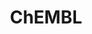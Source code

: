 ---
bigquery: https://console.cloud.google.com/bigquery?p=patents-public-data&d=ebi_chembl&page=dataset
citation: '"The ChEMBL database in 2017." Anna Gaulton, Anne Hersey, Michał Nowotka,
  A Patrícia Bento, Jon Chambers, David Mendez, Prudence Mutowo, Francis Atkinson,
  Louisa J Bellis, Elena Cibrián-Uhalte, Mark Davies, Nathan Dedman, Anneli Karlsson,
  María Paula Magariños, John P Overington, George Papadatos, Ines Smit, Andrew R
  Leach Nucleic acids Research (2017) 45 (Database Issue), D945-D954'
contributors: European Bioinformatics Institute
cost: None
description: ChEMBL Data is a manually curated database of small molecules used in
  drug discovery, including information about existing patented drugs.
documentation: 'schema: https://www.ebi.ac.uk/chembl/db_schema


  '
last_edit: Mon, 04 Apr 2022 19:07:30 GMT
location: https://console.cloud.google.com/marketplace/product/google_patents_public_datasets/chembl
maintained_by: EMBL-EBI, an outstation of European Molecular Biology Laboratory
related_publications: '

  ChEMBL: towards direct deposition of bioassay data.


  Mendez D, Gaulton A, Bento AP, Chambers J, De Veij M, Félix E, Magariños MP, Mosquera
  JF, Mutowo P, Nowotka M, Gordillo-Marañón M, Hunter F, Junco L, Mugumbate G, Rodriguez-Lopez
  M, Atkinson F, Bosc N, Radoux CJ, Segura-Cabrera A, Hersey A, Leach AR.


  — Nucleic Acids Res. 2019; 47(D1):D930-D940. doi: 10.1093/nar/gky1075

  '
schema_fields: '[''qed_weighted'', ''prod_pat_id'', ''uo_units'', ''volume'', ''company'',
  ''published_type'', ''level2_description'', ''authors'', ''l4'', ''mec_id'', ''canonical_smiles'',
  ''cx_logp'', ''homologue'', ''activity_id'', ''level4'', ''go_id'', ''ass_cls_map_id'',
  ''assay_source'', ''std_act_id'', ''active_ingredient'', ''num_alerts'', ''patent_no'',
  ''cell_ontology_id'', ''inorganic_flag'', ''major_class'', ''country'', ''irac_code'',
  ''chirality'', ''withdrawn_country'', ''tid_fixed'', ''standard_relation'', ''idx'',
  ''product_id'', ''protein_class_synonym'', ''description'', ''l1'', ''assay_subcellular_fraction'',
  ''domain_description'', ''irac_class_id'', ''target_type'', ''orig_description'',
  ''hba'', ''downgraded'', ''drug_substance_flag'', ''cell_id'', ''cellosaurus_id'',
  ''mc_target_name'', ''assay_class_id'', ''mw_monoisotopic'', ''assay_test_type'',
  ''cell_source_organism'', ''standard_value'', ''updated_by'', ''ingredient'', ''assay_desc'',
  ''research_stem'', ''ddd_id'', ''patent_id'', ''structure_type'', ''oral'', ''bao_format'',
  ''route'', ''doc_id'', ''biocomp_id'', ''publication_number'', ''patent_expire_date'',
  ''assay_type'', ''targrel_id'', ''level1_description'', ''mc_organism'', ''as_id'',
  ''mol_frac_id'', ''units'', ''data_validity_comment'', ''mesh_heading'', ''curation_comment'',
  ''active_molregno'', ''formulation_id'', ''caloha_id'', ''level4_description'',
  ''l2'', ''efo_id'', ''published_relation'', ''topical'', ''subgroup'', ''src_compound_id'',
  ''warning_year'', ''mesh_id'', ''hbd'', ''aromatic_rings'', ''level3_description'',
  ''targcomp_id'', ''domain_id'', ''hrac_code'', ''level3'', ''assay_tissue'', ''natural_product'',
  ''acd_most_apka'', ''compsyn_id'', ''drug_record_id'', ''ref_url'', ''rtb'', ''dosage_form'',
  ''compd_id'', ''action_type'', ''actsm_id'', ''strength'', ''molecular_species'',
  ''who_extra'', ''relationship_type'', ''component_id'', ''co_stem_id'', ''status'',
  ''ddd_admr'', ''relation'', ''prodrug'', ''protein_class_id'', ''src_id'', ''protclasssyn_id'',
  ''bei'', ''metabolite_record_id'', ''doc_type'', ''component_type'', ''site_id'',
  ''pubmed_id'', ''domain_name'', ''standard_upper_value'', ''usan_stem_id'', ''heavy_atoms'',
  ''entity_id'', ''ad_type'', ''entity_type'', ''annotation'', ''patent_use_code'',
  ''usan_substem'', ''parenteral'', ''acd_logd'', ''submission_date'', ''binding_site_comment'',
  ''mutation'', ''num_ro5_violations'', ''site_name'', ''availability_type'', ''src_assay_id'',
  ''alogp'', ''confidence_score'', ''source'', ''res_stem_id'', ''parent_type'', ''assay_id'',
  ''alert_id'', ''molfile'', ''full_mwt'', ''first_approval'', ''smarts'', ''ro3_pass'',
  ''frac_code'', ''mol_irac_id'', ''end_position'', ''published_units'', ''class_type'',
  ''definition'', ''mc_tax_id'', ''withdrawn_class'', ''warning_class'', ''comp_go_id'',
  ''site_residues'', ''level5'', ''comp_class_id'', ''stat'', ''standard_text_value'',
  ''last_active'', ''num_lipinski_ro5_violations'', ''l3'', ''standard_inchi_key'',
  ''drugind_id'', ''standard_inchi'', ''level1'', ''oc_id'', ''lle'', ''warnref_id'',
  ''text_value'', ''assay_param_id'', ''met_comment'', ''db_version'', ''met_id'',
  ''uberon_id'', ''warning_id'', ''parent_id'', ''pchembl_value'', ''molecular_mechanism'',
  ''acd_logp'', ''ref_id'', ''normal_range_max'', ''frac_class_id'', ''molsyn_id'',
  ''withdrawn_year'', ''updated_on'', ''first_in_class'', ''hbd_lipinski'', ''l7'',
  ''activity_count'', ''pref_name'', ''cpd_str_alert_id'', ''tissue_id'', ''approval_date'',
  ''full_molformula'', ''sitecomp_id'', ''assay_tax_id'', ''level2'', ''ref_type'',
  ''record_id'', ''usan_year'', ''l5'', ''version'', ''assay_cell_type'', ''tax_id'',
  ''qudt_units'', ''alert_set_id'', ''job_id'', ''target_mapping'', ''molregno'',
  ''hba_lipinski'', ''class_level'', ''prediction_method'', ''enzyme_name'', ''assay_strain'',
  ''sei'', ''activity_comment'', ''withdrawn_flag'', ''tid'', ''mechanism_comment'',
  ''cell_source_tax_id'', ''synonyms'', ''db_source'', ''parent_go_id'', ''alert_name'',
  ''stem'', ''upper_value'', ''type'', ''src_short_name'', ''ridx'', ''mecref_id'',
  ''normal_range_min'', ''met_conversion'', ''set_name'', ''selectivity_comment'',
  ''domain_type'', ''mc_target_type'', ''usan_stem'', ''innovator_company'', ''cidx'',
  ''title'', ''previous_company'', ''stem_class'', ''indication_class'', ''therapeutic_flag'',
  ''le'', ''toid'', ''max_phase_for_ind'', ''metref_id'', ''standard_type'', ''chebi_par_id'',
  ''isoform'', ''issue'', ''standard_flag'', ''parameter_value'', ''source_domain_id'',
  ''max_phase'', ''polymer_flag'', ''sequence_md5sum'', ''rgid'', ''mw_freebase'',
  ''who_name'', ''ddd_units'', ''protein_class_desc'', ''tbl'', ''year'', ''l6'',
  ''bto_id'', ''mol_hrac_id'', ''doi'', ''l8'', ''acd_most_bpka'', ''result_flag'',
  ''parent_molregno'', ''nda_type'', ''warning_type'', ''substrate_record_id'', ''helm_notation'',
  ''published_value'', ''path'', ''species_group_flag'', ''cx_logd'', ''ddd_value'',
  ''short_name'', ''enzyme_tid'', ''log_id'', ''src_description'', ''compound_key'',
  ''abstract'', ''drug_product_flag'', ''chembl_id'', ''ddd_comment'', ''trade_name'',
  ''creation_date'', ''black_box_warning'', ''delist_flag'', ''mc_target_accession'',
  ''aspect'', ''applicant_full_name'', ''sequence'', ''organism'', ''bao_endpoint'',
  ''cell_name'', ''direct_interaction'', ''dosed_ingredient'', ''standard_units'',
  ''accession'', ''related_tid'', ''cl_lincs_id'', ''syn_type'', ''cell_description'',
  ''smid'', ''warning_description'', ''usan_stem_definition'', ''last_page'', ''ap_id'',
  ''potential_duplicate'', ''confidence'', ''relationship'', ''parameter_type'', ''start_position'',
  ''cx_most_bpka'', ''compound_name'', ''assay_organism'', ''first_page'', ''cell_source_tissue'',
  ''pathway_key'', ''relationship_desc'', ''warning_country'', ''hrac_class_id'',
  ''comments'', ''indref_id'', ''mechanism_of_action'', ''psa'', ''value'', ''component_synonym'',
  ''disease_efficacy'', ''efo_term'', ''withdrawn_reason'', ''mol_atc_id'', ''label'',
  ''journal'', ''curated_by'', ''variant_id'', ''clo_id'', ''predbind_id'', ''priority'',
  ''aidx'', ''target_desc'', ''name'', ''atc_code'', ''bao_id'', ''molecule_type'',
  ''assay_category'', ''pathway_id'', ''cx_most_apka'']'
shortname: chembl
tags:
- biotechnology
- health
- chemical
- bioinformatics
- medical
terms_of_use: CC BY-SA 3.0
title: ChEMBL
uuid: e232a192-965c-4ec9-904c-155b6dfe56c5
---